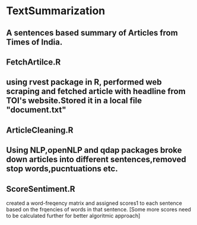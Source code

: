 # TextSummarization
A sentences based summary of Articles from Times of India.
----
FetchArtilce.R
----
using rvest package in R, performed web scraping and fetched article with headline from TOI's website.Stored it in a local file "document.txt"
----
ArticleCleaning.R
----
Using NLP,openNLP and qdap packages broke down articles into different sentences,removed stop words,pucntuations etc.
----
ScoreSentiment.R
----
created a word-freqency matrix and assigned scores1 to each sentence based on the frqencies of words in that sentence.
[Some more scores need to be calculated further for better algoritmic approach]
